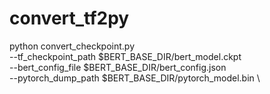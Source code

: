 # convert_tf2py

python convert_checkpoint.py \
  --tf_checkpoint_path  $BERT_BASE_DIR/bert_model.ckpt   \
  --bert_config_file  $BERT_BASE_DIR/bert_config.json  \
  --pytorch_dump_path  $BERT_BASE_DIR/pytorch_model.bin \